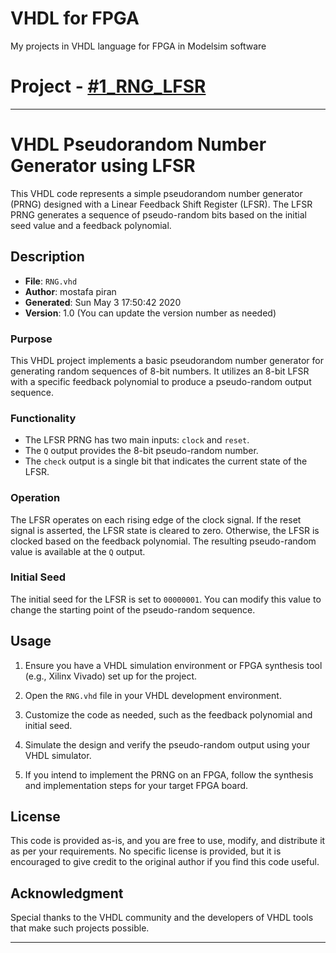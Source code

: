 # VHDL for FPGA
 My projects in VHDL language for FPGA in Modelsim software


# Project - [#1_RNG_LFSR](https://github.com/mostafapiran/VHDL-for-FPGA/tree/main/%231_RNG_LFSR)
---

# VHDL Pseudorandom Number Generator using LFSR

This VHDL code represents a simple pseudorandom number generator (PRNG) designed with a Linear Feedback Shift Register (LFSR). The LFSR PRNG generates a sequence of pseudo-random bits based on the initial seed value and a feedback polynomial.

## Description

- **File**: `RNG.vhd`
- **Author**: mostafa piran
- **Generated**: Sun May 3 17:50:42 2020
- **Version**: 1.0 (You can update the version number as needed)

### Purpose

This VHDL project implements a basic pseudorandom number generator for generating random sequences of 8-bit numbers. It utilizes an 8-bit LFSR with a specific feedback polynomial to produce a pseudo-random output sequence.

### Functionality

- The LFSR PRNG has two main inputs: `clock` and `reset`.
- The `Q` output provides the 8-bit pseudo-random number.
- The `check` output is a single bit that indicates the current state of the LFSR.

### Operation

The LFSR operates on each rising edge of the clock signal. If the reset signal is asserted, the LFSR state is cleared to zero. Otherwise, the LFSR is clocked based on the feedback polynomial. The resulting pseudo-random value is available at the `Q` output.

### Initial Seed

The initial seed for the LFSR is set to `00000001`. You can modify this value to change the starting point of the pseudo-random sequence.

## Usage

1. Ensure you have a VHDL simulation environment or FPGA synthesis tool (e.g., Xilinx Vivado) set up for the project.

2. Open the `RNG.vhd` file in your VHDL development environment.

3. Customize the code as needed, such as the feedback polynomial and initial seed.

4. Simulate the design and verify the pseudo-random output using your VHDL simulator.

5. If you intend to implement the PRNG on an FPGA, follow the synthesis and implementation steps for your target FPGA board.

## License

This code is provided as-is, and you are free to use, modify, and distribute it as per your requirements. No specific license is provided, but it is encouraged to give credit to the original author if you find this code useful.

## Acknowledgment

Special thanks to the VHDL community and the developers of VHDL tools that make such projects possible.

---
